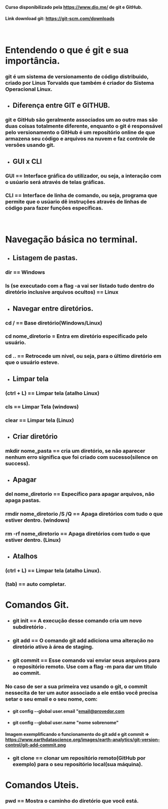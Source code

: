 #### Curso disponibilizado pela https://www.dio.me/ de git e GitHub.
#### Link download git: https://git-scm.com/downloads

<br>

# Entendendo o que é git e sua importância.

### git é um sistema de versionamento de código distribuido, criado por Linus Torvalds que também é criador do Sistema Operacional Linux. 

- ## Diferença entre GIT e GITHUB.

### git e GitHub são geralmente associados um ao outro mas são duas coisas totalmente diferente, enquanto o git é responsável pelo versionamento o GitHub é um repositório online de que armazena seu código e arquivos na nuvem e faz controle de versões usando git.

- ## GUI x CLI

### GUI == Interface gráfica do utilizador, ou seja, a interação com o usúario será através de telas gráficas.
### CLI == Interface de linha de comando, ou seja, programa que permite que o usúario dê instruções através de linhas de código para fazer funções específicas.

<br>

# Navegação básica no terminal.

- ## Listagem de pastas.

### dir == Windows
### ls (se executado com a flag -a vai ser listado tudo dentro do diretório inclusive arquivos ocultos) == Linux

- ## Navegar entre diretórios.

### cd / == Base diretório(Windows/Linux)
### cd nome_diretorio = Entra em diretório especificado pelo usuário.
### cd .. == Retrocede um nivel, ou seja, para o último diretório em que o usuário esteve.

- ## Limpar tela 

### (ctrl + L) == Limpar tela (atalho Linux)
### cls == Limpar Tela (windows)
### clear == Limpar tela (Linux)

- ## Criar diretório

### mkdir nome_pasta == cria um diretório, se não aparecer nenhum erro significa que foi criado com sucesso(silence on success).

- ## Apagar 

### del nome_diretorio == Específico para apagar arquivos, não apaga pastas.        
### rmdir nome_diretorio /S /Q == Apaga diretórios com tudo o que estiver dentro. (windows)   
### rm -rf nome_diretorio == Apaga diretórios com tudo o que estiver dentro. (Linux)    

- ## Atalhos

### (ctrl + L) == Limpar tela (atalho Linux).
### (tab) == auto completar.

# Comandos Git.



- ### git init == A execução desse comando cria um novo subdiretório .
- ### git add == O comando git add adiciona uma alteração no diretório ativo à área de staging. 
- ### git commit == Esse comando vai enviar seus arquivos para o repositório remoto. Use com a flag -m para dar um titulo ao commit.

### No caso de ser a sua primeira vez usando o git, o commit nessecita de ter um autor associado a ele então você precisa setar o seu email e o seu nome, com: 

- #### git config --global user.email "email@provedor.com
- #### git config --global user.name "nome sobrenome" 

#### Imagem exemplificando o funcionamento do git add e git commit => https://www.earthdatascience.org/images/earth-analytics/git-version-control/git-add-commit.png


- ### git clone == clonar um repositório remoto(GitHub por exemplo) para o seu repositório local(sua máquina).
### 




# Comandos Uteis.

### pwd == Mostra o caminho do diretório que você está.
### 